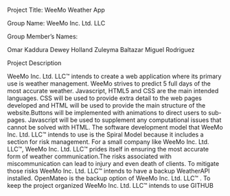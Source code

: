 Project Title:
WeeMo Weather App


Group Name:
WeeMo Inc. Ltd. LLC

Group Member’s Names:

Omar Kaddura
Dewey Holland
Zuleyma Baltazar
Miguel Rodriguez


Project Description

WeeMo Inc. Ltd. LLC™  intends to create a web application where its primary use is weather management. WeeMo strives to predict 5 full days of the most accurate weather.  Javascript, HTML5 and CSS are the main intended languages. CSS will be used to provide extra detail to the web pages developed and HTML will be used to provide the main structure of the website.Buttons will be implemented with animations to direct users to sub-pages. Javascript will be used to supplement any computational issues that cannot be solved with HTML. The software development model that WeeMo Inc. Ltd. LLC™ intends to use is the Spiral Model because it includes a section for risk management. For a small company like WeeMo Inc. Ltd. LLC™, WeeMo Inc. Ltd. LLC™ prides itself in ensuring the most accurate form of weather communication.The risks associated with miscommunication can lead to injury and even death of clients. To mitigate those risks WeeMo Inc. Ltd. LLC™ intends to have a backup WeatherAPI installed. OpenMateo is the backup option of WeeMo Inc. Ltd. LLC™ . To keep the project organized WeeMo Inc. Ltd. LLC™ intends to use GITHUB

